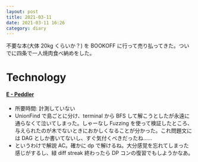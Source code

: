 ```yaml
---
layout: post
title: 2021-03-11
date: 2021-03-11 16:26
category: diary
---
```


不要な本(大体 20kg くらいか？) を BOOKOFF に行って売り払ってきた。ついでに四条で一人焼肉食べ納めをした。

# Technology

#### [E - Peddler](https://atcoder.jp/contests/abc188/tasks/abc188_e)
- 所要時間: 計測していない
- UnionFind で島ごとに分け、terminal から BFS して解こうとしたが永遠に通らなくて泣いてしまった。しゃーなし Fuzzing を使って検証したところ、与えられたのが木でないときにおかしくなることが分かった。これ問題文には DAG としか書いてないし、すぐ気付くべきだったね……
- というわけで解説 AC。確かに dp で解けるね。大分感覚を忘れてしまった感じがするし、緑 diff streak 終わったら DP コンの復習でもしようかなあ。
